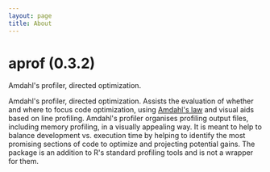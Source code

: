 ```yaml
---
layout: page
title: About
---
```



aprof (0.3.2)
=====

Amdahl's profiler, directed optimization.

Amdahl's profiler, directed optimization. Assists the evaluation of whether and where to focus code optimization, using [Amdahl's law](https://en.wikipedia.org/wiki/Amdahl%27s_law) and visual aids based on line profiling. Amdahl's profiler organises profiling output files, including memory profiling, in a visually appealing way. It is meant to help to balance development vs. execution time by helping to identify the most promising sections of code to optimize and projecting potential gains. The package is an addition to R's standard profiling tools and is not a wrapper for them.
